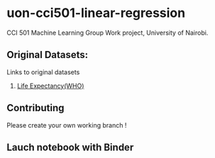 # uon-cci501-linear-regression

CCI 501 Machine Learning Group Work project, University of Nairobi.

## Original Datasets: 

Links to original datasets
1. [Life Expectancy(WHO)](https://www.kaggle.com/kumarajarshi/life-expectancy-who)

## Contributing

Please create your own working branch !

## Lauch notebook with Binder
